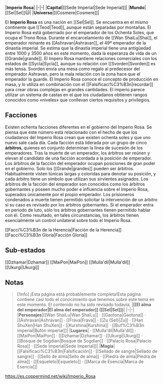 

|**Imperio Rosa**|
|-|-|
|**Capital**|[[Sede Imperial\|Sede Imperial]]|
|**Mundo**|[[Sel\|Sel]]🐱︎|
|**Universo**|[[Cosmere\|Cosmere]]|

El **Imperio Rosa** es una nación en [[Sel\|Sel]]. Se encuentra en el mismo continente que [[Teod\|Teod]], aunque están separadas por montañas. El Imperio Rosa está gobernado por el emperador de los Ochenta Soles, que ocupa el Trono Rosa. Durante el encarcelamiento de [[Wan ShaiLu\|Shai]], el emperador reinante es [[Ashravan\|Ashravan]], el 49º emperador de la dinastía imperial. Se estima que la dinastía imperial tiene una antigüedad entre 1000 y 3500 años en este momento, dada la esperanza de vida de un [[Grande\|grande]].
El Impero Rosa mantiene relaciones comerciales con los estados de [[Sycla\|Sycla]], aunque su relación con [[Svorden\|Svorden]] es más tensa. Svorden envía una mesa como regalo al predecesor del emperador Ashravan, pero la mala relación con la zona hace que el emperador la guarde.
El Imperio Rosa conoce el concepto de producción en masa, y lo utiliza en combinación con el [[Falsificaci%C3%B3n\|recordar]] para crear obras complejas en grandes cantidades.
El imperio parece utilizar un sistema de castas en el que los ciudadanos obtienen rangos conocidos como «niveles» que conllevan ciertos requisitos y privilegios.

## Facciones
Existen ochenta facciones diferentes en el gobierno del Imperio Rosa. Se piensa que este número está relacionado con el hecho de que los ciudadanos del Imperio Rosa crean que existen ochenta soles y que uno nuevo sale cada día. Cada facción está liderada por un grupo de cinco **árbitros**, quienes en conjunto determinan la línea de sucesión de los emperadores. Tras la muerte de un emperador, los árbitros ser reúnen y elevan al candidato de una facción acordada a la posición de emperador. Los árbitros de la facción del emperador ocupan posiciones de gran poder en el gobierno. Solo los [[Grande\|grandes]] pueden ser árbitros. Habitualmente visten túnicas largas y coloridas para denotar su posición, y cada árbitro tiene un símbolo que utilizan sus sirvientes asignados. Los árbitros de la facción del emperador son conocidos como los árbitros gobernantes y poseen mucho poder e influencia sobre el Imperio Rosa, superados únicamente por el propio emperador. Los prisioneros condenados a muerte tienen permitido solicitar la intervención de un árbitro si su caso es revisado por los árbitros gobernantes. Si el emperador entra en periodo de luto, sólo los árbitros gobernantes tienen permitido hablar con él. Como resultado, en tales circunstancias, los árbitros tienen esencialmente un control unilateral sobre todo el Imperio Rosa.

[[Facci%C3%B3n de la Herencia\|Facción de la Herencia]]
[[Facci%C3%B3n Gloria\|Facción Gloria]]
## Sub-estados
[[Dzhamar\|Dzhamar]]
[[MaiPon\|MaiPon]]
[[Mulla'dil\|Mulla'dil]]
[[Ukurgi\|Ukurgi]]
## Notas

> [!info] ¡Esta página está probablemente completa!Esta página contiene casi todo el conocimiento que tenemos sobre este tema en este momento.
El contenido no ha sido revisado todavía.
|**[[El alma del emperador\|El alma del emperador]] ([[Sel\|Sel]])**|
|-|-|
|**Personajes**|[[Wan ShaiLu\|Wan ShaiLu]] · [[Gaotona\|Gaotona]] · [[Ashravan\|Ashravan]] · [[Frava\|Frava]] · [[Zu (Sel)\|Zu]] · [[Han ShuXen\|Han ShuXen]] · [[Kurshina\|Kurshina]] · [[Buf%C3%B3n imperial\|Bufón imperial]]|
|**Lugares**| · [[Mulla'dil\|Mulla'dil]] · [[MaiPon\|MaiPon]] · [[Dzhamar\|Dzhamar]] · [[Ukurgi\|Ukurgi]] · [[Bosque de Sogdian\|Bosque de Sogdian]] · [[Palacio Rosa\|Palacio Rosa]] · [[Sede Imperial\|Sede Imperial]]|
|**Magia**|[[Falsificaci%C3%B3n\|Falsificación]] · [[Sellado de sangre\|Sellado de sangre]] · [[Sello de alma\|Sello de alma]] · [[Piedra de alma\|Piedra de alma]] · [[Esqueleto\|Esqueleto]] · [[Marca de Esencia\|Marca de Esencia]]|



https://es.coppermind.net/wiki/Imperio_Rosa